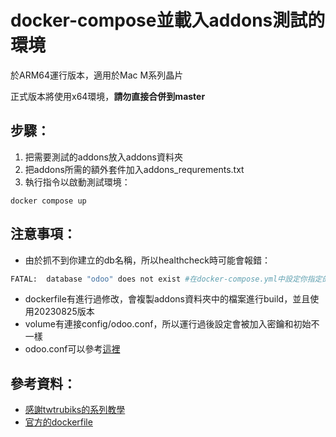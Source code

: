 # docker-compose並載入addons測試的環境
於ARM64運行版本，適用於Mac M系列晶片

正式版本將使用x64環境，**請勿直接合併到master**


## 步驟：
1. 把需要測試的addons放入addons資料夾
2. 把addons所需的額外套件加入addons_requrements.txt
3. 執行指令以啟動測試環境：

```shell
docker compose up
```

## 注意事項：
- 由於抓不到你建立的db名稱，所以healthcheck時可能會報錯：
```bash
FATAL:  database "odoo" does not exist #在docker-compose.yml中設定你指定的名稱即可
```

- dockerfile有進行過修改，會複製addons資料夾中的檔案進行build，並且使用20230825版本
- volume有連接config/odoo.conf，所以運行過後設定會被加入密鑰和初始不一樣
- odoo.conf可以參考[這裡](https://www.cybrosys.com/odoo/odoo-books/odoo-16-development/setup-development-environment/conf-file/)

## 參考資料：
- [感謝twtrubiks的系列教學](https://github.com/twtrubiks/odoo-docker-tutorial)
- [官方的dockerfile](https://github.com/odoo/docker)